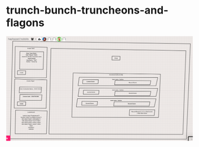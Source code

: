 # trunch-bunch-truncheons-and-flagons

![Wireframe Version 2](/images/sketchboard/wireframe-v2.png)
